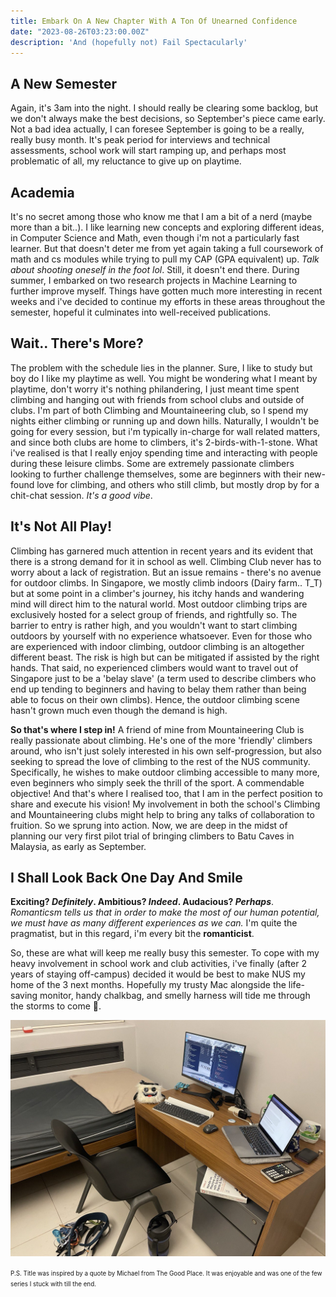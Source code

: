 ```yaml
---
title: Embark On A New Chapter With A Ton Of Unearned Confidence
date: "2023-08-26T03:23:00.00Z"
description: 'And (hopefully not) Fail Spectacularly'
---
```


## A New Semester

Again, it's 3am into the night. I should really be clearing some backlog, but we don't always make the best decisions, so September's piece came early. Not a bad idea actually, I can foresee September is going to be a really, really busy month. It's peak period for interviews and technical assessments, school work will start ramping up, and perhaps most problematic of all, my reluctance to give up on playtime.


## Academia
It's no secret among those who know me that I am a bit of a nerd (maybe more than a bit..). I like learning new concepts and exploring different ideas, in Computer Science and Math, even though i'm not a particularly fast learner. But that doesn't deter me from yet again taking a full coursework of math and cs modules while trying to pull my CAP (GPA equivalent) up. *Talk about shooting oneself in the foot lol*. Still, it doesn't end there. During summer, I embarked on two research projects in Machine Learning to further improve myself. Things have gotten much more interesting in recent weeks and i've decided to continue my efforts in these areas throughout the semester, hopeful it culminates into well-received publications.


## Wait.. There's More?
The problem with the schedule lies in the planner. Sure, I like to study but boy do I like my playtime as well. You might be wondering what I meant by playtime, don't worry it's nothing philandering, I just meant time spent climbing and hanging out with friends from school clubs and outside of clubs. I'm part of both Climbing and Mountaineering club, so I spend my nights either climbing or running up and down hills. Naturally, I wouldn't be going for every session, but i'm typically in-charge for wall related matters, and since both clubs are home to climbers, it's 2-birds-with-1-stone. What i've realised is that I really enjoy spending time and interacting with people during these leisure climbs. Some are extremely passionate climbers looking to further challenge themselves, some are beginners with their new-found love for climbing, and others who still climb, but mostly drop by for a chit-chat session. *It's a good vibe*.


## It's Not All Play!
Climbing has garnered much attention in recent years and its evident that there is a strong demand for it in school as well. Climbing Club never has to worry about a lack of registration. But an issue remains - there's no avenue for outdoor climbs. In Singapore, we mostly climb indoors (Dairy farm.. T_T) but at some point in a climber's journey, his itchy hands and wandering mind will direct him to the natural world. Most outdoor climbing trips are exclusively hosted for a select group of friends, and rightfully so. The barrier to entry is rather high, and you wouldn't want to start climbing outdoors by yourself with no experience whatsoever. Even for those who are experienced with indoor climbing, outdoor climbing is an altogether different beast. The risk is high but can be mitigated if assisted by the right hands. That said, no experienced climbers would want to travel out of Singapore just to be a 'belay slave' (a term used to describe climbers who end up tending to beginners and having to belay them rather than being able to focus on their own climbs). Hence, the outdoor climbing scene hasn't grown much even though the demand is high.  

**So that's where I step in!** A friend of mine from Mountaineering Club is really passionate about climbing. He's one of the more 'friendly' climbers around, who isn't just solely interested in his own self-progression, but also seeking to spread the love of climbing to the rest of the NUS community. Specifically, he wishes to make outdoor climbing accessible to many more, even beginners who simply seek the thrill of the sport. A commendable objective! And that's where I realised too, that I am in the perfect position to share and execute his vision! My involvement in both the school's Climbing and Mountaineering clubs might help to bring any talks of collaboration to fruition. So we sprung into action. Now, we are deep in the midst of planning our very first pilot trial of bringing climbers to Batu Caves in Malaysia, as early as September.


## I Shall Look Back One Day And Smile
**Exciting? *Definitely*. Ambitious? *Indeed*. Audacious? *Perhaps***. <br>
*Romanticsm tells us that in order to make the most of our human potential, we must have as many different experiences as we can.* I'm quite the pragmatist, but in this regard, i'm every bit the **romanticist**.

So, these are what will keep me really busy this semester. To cope with my heavy involvement in school work and club activities, i've finally (after 2 years of staying off-campus) decided it would be best to make NUS my home of the 3 next months. Hopefully my trusty Mac alongside the life-saving monitor, handy chalkbag, and smelly harness will tide me through the storms to come 🫠.

![room](humble_abode.jpeg)

<span style="font-size: 0.7em;">P.S. Title was inspired by a quote by Michael from The Good Place. It was enjoyable and was one of the few series I stuck with till the end. </span>
